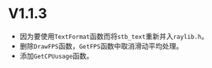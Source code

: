 # V1.1.3
- 因为要使用`TextFormat`函数而将`stb_text`重新并入`raylib.h`。
- 删除`DrawFPS`函数，`GetFPS`函数中取消滑动平均处理。
- 添加`GetCPUusage`函数。
